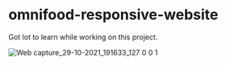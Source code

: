 # omnifood-responsive-website
Got lot to learn while working on this project.

![Web capture_29-10-2021_191633_127 0 0 1](https://user-images.githubusercontent.com/91651054/139448564-5a3ace32-c377-4110-a9dc-603cd0837b85.jpeg)
